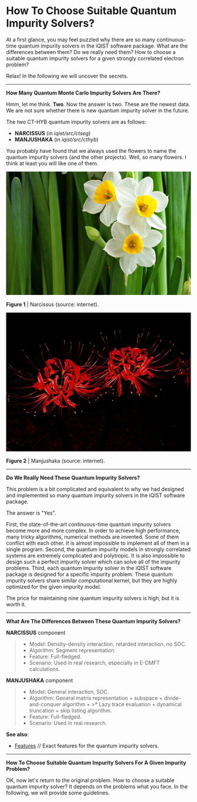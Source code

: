 # How To Choose Suitable Quantum Impurity Solvers?

At a first glance, you may feel puzzled why there are so many continuous-time quantum impurity solvers in the iQIST software package. What are the differences between them? Do we really need them? How to choose a suitable quantum impurity solvers for a given strongly correlated electron problem?

Relax! In the following we will uncover the secrets.

---

**How Many Quantum Monte Carlo Impurity Solvers Are There?**

Hmm, let me think. **Two**. Now the answer is two. These are the newest data. We are not sure whether there is new quantum impurity solver in the future.

The two CT-HYB quantum impurity solvers are as follows:

* **NARCISSUS** (in *iqist/src/ctseg*)
* **MANJUSHAKA** (in *iqist/src/cthyb*)

You probably have found that we always used the flowers to name the quantum impurity solvers (and the other projects). Well, so many flowers. I think at least you will like one of them.

![narcissus image](../assets/narcissus.jpg)

**Figure 1** | Narcissus (source: internet).

![manjushaka image](../assets/manjushaka.jpg)

**Figure 2** | Manjushaka (source: internet).

---

**Do We Really Need These Quantum Impurity Solvers?**

This problem is a bit complicated and equivalent to why we had designed and implemented so many quantum impurity solvers in the iQIST software package.

The answer is "Yes".

First, the state-of-the-art continuous-time quantum impurity solvers become more and more complex. In order to achieve high performance, many tricky algorithms, numerical methods are invented. Some of them conflict with each other. It is almost impossible to implement all of them in a single program. Second, the quantum impurity models in strongly correlated systems are extremely complicated and polytropic. It is also impossible to design such a perfect impurity solver which can solve all of the impurity problems. Third, each quantum impurity solver in the iQIST software package is designed for a specific impurity problem. These quantum impurity solvers share similar computational kernel, but they are highly optimized for the given impurity model.

The price for maintaining nine quantum impurity solvers is high, but it is worth it.

---

**What Are The Differences Between These Quantum Impurity Solvers?**

**NARCISSUS** component
>
>* Model: Density-density interaction, retarded interaction, no SOC.
>* Algorithm: Segment representation.
>* Feature: Full-fledged.
>* Scenario: Used in real research, especially in E-DMFT calculations.
>

**MANJUSHAKA** component

>
>* Model: General interaction, SOC.
>* Algorithm: General matrix representation + subspace + divide-and-conquer algorithm + >* Lazy trace evaluation + dynamical truncation + skip listing algorithm.
>* Feature: Full-fledged.
>* Scenario: Used in real research.
>

**See also**:

* [Features](../ch01/feature.md) // Exact features for the quantum impurity solvers.

---

**How To Choose Suitable Quantum Impurity Solvers For A Given Impurity Problem?**

OK, now let's return to the original problem. How to choose a suitable quantum impurity solver? It depends on the problems what you face. In the following, we will provide some guidelines.
